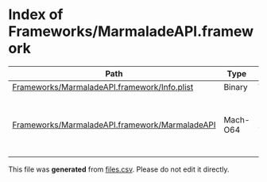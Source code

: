 # Index of Frameworks/MarmaladeAPI.framework

| Path | Type | Size | Format | Language | DiE Info | Notes | Hash |
| --- | --- | --- | --- | --- | --- | --- | --- |
| [Frameworks/MarmaladeAPI.framework/Info.plist](./Frameworks/MarmaladeAPI.framework/Info.plist) | Binary | 740 |  |  |  |  | 201d988d7f64ec0d5dd8944cf90b214fcc7f5f5486a2a9c4bceb8698fc86e85d |
| [Frameworks/MarmaladeAPI.framework/MarmaladeAPI](./Frameworks/MarmaladeAPI.framework/MarmaladeAPI) | Mach-O64 | 199152 |  |  | Operation system: iOS(8.0.0)[ARM64, 64-bit, DYLIB] |  | 5ee6dfbce5f0a2eb735e03046a210b66e35affb262b0a0951c68664c4d4ac1aa |


This file was **generated** from [files.csv](../../../../../../../../../../files.csv). Please do not edit it directly.
